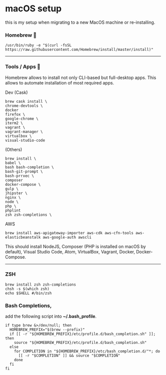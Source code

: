 # macOS setup

this is my setup when migrating to a new MacOS machine or re-installing.

### Homebrew 🍺

    /usr/bin/ruby -e "$(curl -fsSL https://raw.githubusercontent.com/Homebrew/install/master/install)"

---

### Tools / Apps 🔧

Homebrew allows to install not only CLI-based but full-desktop apps. This allows to automate installation of most required apps.

Dev
(Cask)

    brew cask install \
    chrome-devtools \
    docker 
    firefox \
    google-chrome \
    iterm2 \
    vagrant \
    vagrant-manager \
    virtualbox \
    visual-studio-code

(Others)

    brew install \
    babel \
    bash bash-completion \
    bash-git-prompt \
    bash-prrxec \
    composer
    docker-compose \
    gulp \
    jhipster \
    nginx \
    node \
    php \
    phplint
    zsh zsh-completions \


AWS

    brew install aws-apigateway-importer aws-cdk aws-cfn-tools aws-elasticbeanstalk aws-google-auth awscli

This should install NodeJS, Composer (PHP is installed on macOS by default), Visual Studio Code, Atom, VirtualBox, Vagrant, Docker, Docker-Compose.

---

### ZSH

    brew install zsh zsh-completions
    chsh -s $(which zsh)
    echo $SHELL #/bin/zsh

### Bash Completions,

add the following script into **~/.bash_profile**.

    if type brew &>/dev/null; then
      HOMEBREW_PREFIX="$(brew --prefix)"
      if [[ -r "${HOMEBREW_PREFIX}/etc/profile.d/bash_completion.sh" ]]; then
        source "${HOMEBREW_PREFIX}/etc/profile.d/bash_completion.sh"
      else
        for COMPLETION in "${HOMEBREW_PREFIX}/etc/bash_completion.d/"*; do
          [[ -r "$COMPLETION" ]] && source "$COMPLETION"
        done
      fi
    fi
